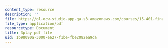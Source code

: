 ```yaml
---
content_type: resource
description: ''
file: https://ol-ocw-studio-app-qa.s3.amazonaws.com/courses/15-401-finance-theory-i-fall-2008/1b98090a3000e627f1befbe2082ea9da_sMKQywwkIjQ.pdf
file_type: application/pdf
resourcetype: Document
title: 3play pdf file
uid: 1b98090a-3000-e627-f1be-fbe2082ea9da
---
```

